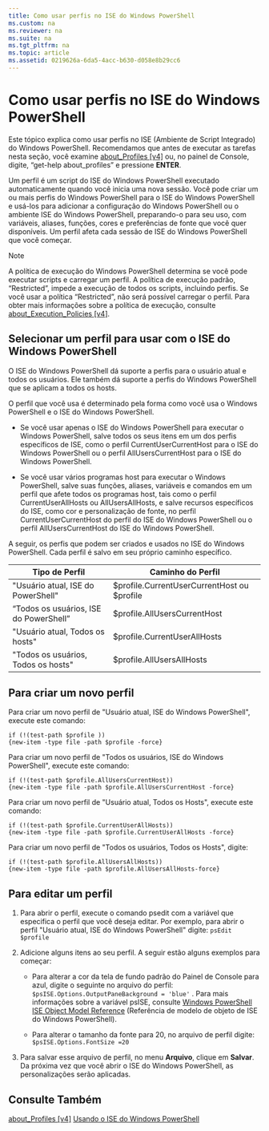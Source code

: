 ```yaml
---
title: Como usar perfis no ISE do Windows PowerShell
ms.custom: na
ms.reviewer: na
ms.suite: na
ms.tgt_pltfrm: na
ms.topic: article
ms.assetid: 0219626a-6da5-4acc-b630-d058e8b29cc6
---
```

# Como usar perfis no ISE do Windows PowerShell
Este tópico explica como usar perfis no ISE (Ambiente de Script Integrado) do Windows PowerShell. Recomendamos que antes de executar as tarefas nesta seção, você examine [about_Profiles [v4]](https://technet.microsoft.com/en-us/library/e1d9e30a-70cc-4f36-949f-fc7cd96b4054) ou, no painel de Console, digite, “get-help about_profiles” e pressione **ENTER**.

Um perfil é um script do ISE do Windows PowerShell executado automaticamente quando você inicia uma nova sessão.  Você pode criar um ou mais perfis do Windows PowerShell para o ISE do Windows PowerShell e usá-los para adicionar a configuração do Windows PowerShell ou o ambiente ISE do Windows PowerShell, preparando-o para seu uso, com variáveis, aliases, funções, cores e preferências de fonte que você quer disponíveis. Um perfil afeta cada sessão de ISE do Windows PowerShell que você começar.

> [!NOTE]
> A política de execução do Windows PowerShell determina se você pode executar scripts e carregar um perfil. A política de execução padrão, “Restricted”, impede a execução de todos os scripts, incluindo perfis. Se você usar a política “Restricted”, não será possível carregar o perfil. Para obter mais informações sobre a política de execução, consulte [about_Execution_Policies [v4]](https://technet.microsoft.com/en-us/library/347708dc-1515-4d74-978b-8334603472e6).

## Selecionar um perfil para usar com o ISE do Windows PowerShell
O ISE do Windows PowerShell dá suporte a perfis para o usuário atual e todos os usuários. Ele também dá suporte a perfis do Windows PowerShell que se aplicam a todos os hosts.

O perfil que você usa é determinado pela forma como você usa o Windows PowerShell e o ISE do Windows PowerShell.

-   Se você usar apenas o ISE do Windows PowerShell para executar o Windows PowerShell, salve todos os seus itens em um dos perfis específicos de ISE, como o perfil CurrentUserCurrentHost para o ISE do Windows PowerShell ou o perfil AllUsersCurrentHost para o ISE do Windows PowerShell.

-   Se você usar vários programas host para executar o Windows PowerShell, salve suas funções, aliases, variáveis e comandos em um perfil que afete todos os programas host, tais como o perfil CurrentUserAllHosts ou AllUsersAllHosts, e salve recursos específicos do ISE, como cor e personalização de fonte, no perfil CurrentUserCurrentHost do perfil do ISE do Windows PowerShell ou o perfil AllUsersCurrentHost do ISE do Windows PowerShell.

A seguir, os perfis que podem ser criados e usados no ISE do Windows PowerShell. Cada perfil é salvo em seu próprio caminho específico.

|Tipo de Perfil|Caminho do Perfil|
|----------------|----------------|
|"Usuário atual, ISE do PowerShell"|$profile.CurrentUserCurrentHost ou $profile|
|“Todos os usuários, ISE do PowerShell”|$profile.AllUsersCurrentHost|
|"Usuário atual, Todos os hosts"|$profile.CurrentUserAllHosts|
|"Todos os usuários, Todos os hosts"|$profile.AllUsersAllHosts|

## Para criar um novo perfil
Para criar um novo perfil de "Usuário atual, ISE do Windows PowerShell", execute este comando:

```
if (!(test-path $profile )) 
{new-item -type file -path $profile -force}
```

Para criar um novo perfil de "Todos os usuários, ISE do Windows PowerShell", execute este comando:

```
if (!(test-path $profile.AllUsersCurrentHost)) 
{new-item -type file -path $profile.AllUsersCurrentHost -force}
```

Para criar um novo perfil de "Usuário atual, Todos os Hosts", execute este comando:

```
if (!(test-path $profile.CurrentUserAllHosts)) 
{new-item -type file -path $profile.CurrentUserAllHosts -force}
```

Para criar um novo perfil de "Todos os usuários, Todos os Hosts", digite:

```
if (!(test-path $profile.AllUsersAllHosts)) 
{new-item -type file -path $profile.AllUsersAllHosts-force}
```

## Para editar um perfil

1.  Para abrir o perfil, execute o comando psedit com a variável que especifica o perfil que você deseja editar. Por exemplo, para abrir o perfil "Usuário atual, ISE do Windows PowerShell" digite: `psEdit $profile`

2.  Adicione alguns itens ao seu perfil. A seguir estão alguns exemplos para começar:

    -   Para alterar a cor da tela de fundo padrão do Painel de Console para azul, digite o seguinte no arquivo do perfil: `$psISE.Options.OutputPaneBackground = 'blue'` . Para mais informações sobre a variável psISE, consulte [Windows PowerShell ISE Object Model Reference](https://technet.microsoft.com/en-us/library/e1a9e7d1-0fd5-47de-8d9b-f1be1ed13b0c) (Referência de modelo de objeto de ISE do Windows PowerShell).

    -   Para alterar o tamanho da fonte para 20, no arquivo de perfil digite: `$psISE.Options.FontSize =20`

3.  Para salvar esse arquivo de perfil, no menu **Arquivo**, clique em **Salvar**. Da próxima vez que você abrir o ISE do Windows PowerShell, as personalizações serão aplicadas.

## Consulte Também
[about_Profiles [v4]](https://technet.microsoft.com/en-us/library/e1d9e30a-70cc-4f36-949f-fc7cd96b4054)
[Usando o ISE do Windows PowerShell](Using-the-Windows-PowerShell-ISE.md)



<!--HONumber=May16_HO2-->


